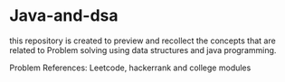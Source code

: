 # Java-and-dsa

this repository is created to preview and recollect the concepts that are related to Problem solving using data structures and java programming.

Problem References: Leetcode, hackerrank and college modules 
